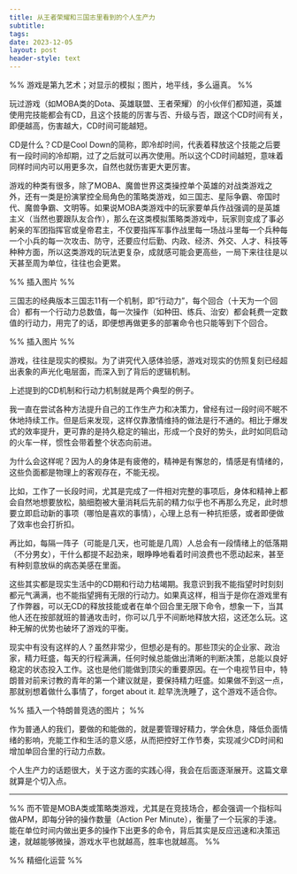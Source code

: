 ```yaml
---
title: 从王者荣耀和三国志里看到的个人生产力
subtitle: 
tags: 
date: 2023-12-05
layout: post
header-style: text
---
```

%% 游戏是第九艺术；对显示的模拟；图片，地平线，多么逼真。 %%

玩过游戏（如MOBA类的Dota、英雄联盟、王者荣耀）的小伙伴们都知道，英雄使用完技能都会有CD，且这个技能的厉害与否、升级与否，跟这个CD时间有关，即便越高，伤害越大，CD时间可能越短。

CD是什么？CD是Cool Down的简称，即冷却时间，代表着释放这个技能之后要有一段时间的冷却期，过了之后就可以再次使用。所以这个CD时间越短，意味着同样时间内可以用更多次，自然也就伤害更大更厉害。

游戏的种类有很多，除了MOBA、魔兽世界这类操控单个英雄的对战类游戏之外，还有一类是扮演掌控全局角色的策略类游戏，如三国志、星际争霸、帝国时代、魔兽争霸、文明等。如果说MOBA类游戏中的玩家要单兵作战强调的是英雄主义（当然也要跟队友合作），那么在这类模拟策略类游戏中，玩家则变成了事必躬亲的军团指挥官或皇帝君主，不仅要指挥军事作战里每一场战斗里每一个兵种每一个小兵的每一次攻击、防守，还要应付后勤、内政、经济、外交、人才、科技等种种方面，所以这类游戏的玩法更复杂，成就感可能会更高些，一局下来往往是以天甚至周为单位，往往也会更累。

%% 插入图片 %%

三国志的经典版本三国志11有一个机制，即“行动力”，每个回合（十天为一个回合）都有一个行动力总数值，每一次操作（如种田、练兵、治安）都会耗费一定数值的行动力，用完了的话，即便想再做更多的部署命令也只能等到下个回合。

%% 插入图片 %%

游戏，往往是现实的模拟。为了讲究代入感体验感，游戏对现实的仿照复刻已经超出表象的声光化电层面，而深入到了背后的逻辑机制。

上述提到的CD机制和行动力机制就是两个典型的例子。

我一直在尝试各种方法提升自己的工作生产力和决策力，曾经有过一段时间不眠不休地持续工作。但是后来发现，这样仅靠激情维持的做法是行不通的。相比于爆发式的效率提升，更可靠的是持久稳定的输出，形成一个良好的势头，此时如同启动的火车一样，惯性会带着整个状态向前进。

为什么会这样呢？因为人的身体是有疲倦的，精神是有懈怠的，情感是有情绪的，这些负面都是物理上的客观存在，不能无视。

比如，工作了一长段时间，尤其是完成了一件相对完整的事项后，身体和精神上都会自然地想要放松，脑细胞被大量消耗后先前的精力似乎也不再那么充足，此时想要立即启动新的事项（哪怕是喜欢的事情），心理上总有一种抗拒感，或者即便做了效率也会打折扣。

再比如，每隔一阵子（可能是几天，也可能是几周）人总会有一段情绪上的低落期（不分男女），干什么都提不起劲来，眼睁睁地看着时间浪费也不愿动起来，甚至有种刻意放纵的病态美感在里面。

这些其实都是现实生活中的CD期和行动力枯竭期。我意识到我不能指望时时刻刻都元气满满，也不能指望拥有无限的行动力。如果真这样，相当于是你在游戏里有了作弊器，可以无CD的释放技能或者在单个回合里无限下命令，想象一下，当其他人还在按部就班的普通攻击时，你可以几乎不间断地释放大招，这还怎么玩。这种无解的优势也破坏了游戏的平衡。

现实中有没有这样的人？虽然非常少，但想必是有的。那些顶尖的企业家、政治家，精力旺盛，每天的行程满满，任何时候总能做出清晰的判断决策，总能以良好稳定的状态投入工作。这也是他们能做到顶尖的重要原因。在一个电视节目中，特朗普对前来讨教的青年的第一个建议就是，要保持精力旺盛。如果做不到这一点，那就别想着做什么事情了，forget about it. 趁早洗洗睡了，这个游戏不适合你。

%% 插入一个特朗普竞选的图片； %%

作为普通人的我们，要做的和能做的，就是要管理好精力，学会休息，降低负面情绪的影响，充能工作和生活的意义感，从而把控好工作节奏，实现减少CD时间和增加单回合里的行动力点数。

个人生产力的话题很大，关于这方面的实践心得，我会在后面逐渐展开。这篇文章就算是个切入点。


---


%% 而不管是MOBA类或策略类游戏，尤其是在竞技场合，都会强调一个指标叫做APM，即每分钟的操作数量（Action Per Minute），衡量了一个玩家的手速。能在单位时间内做出更多的操作下出更多的命令，背后其实是反应迅速和决策迅速，就越能够微操，游戏水平也就越高，胜率也就越高。 %%

%% 精细化运营 %%

